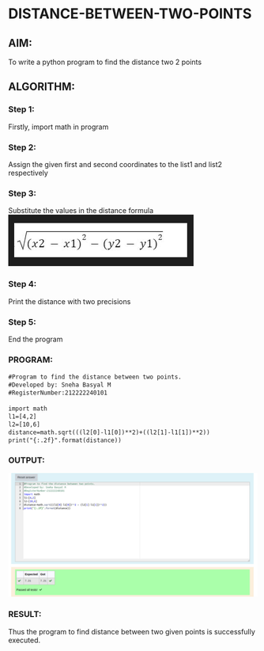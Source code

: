 # DISTANCE-BETWEEN-TWO-POINTS

## AIM:
To write a python program to find the distance two 2 points

## ALGORITHM:
### Step 1: 
Firstly, import math in program
### Step 2: 
Assign the given first and second coordinates to the list1 and list2 respectively
### Step 3: 
Substitute the values in the distance formula  
![DISTANCE-BETWEEN-TWO-POINTS](formula.png)
### Step 4: 
Print the distance with two precisions
### Step 5: 
End the program

### PROGRAM:
```
#Program to find the distance between two points.
#Developed by: Sneha Basyal M
#RegisterNumber:212222240101

import math
l1=[4,2]
l2=[10,6]
distance=math.sqrt(((l2[0]-l1[0])**2)+((l2[1]-l1[1])**2))
print("{:.2f}".format(distance))
```
  
### OUTPUT:
![DISTANCE-BETWEEN-TWO-POINTS](out3.png)

### RESULT:
Thus the program to find distance between two given points is successfully executed.
